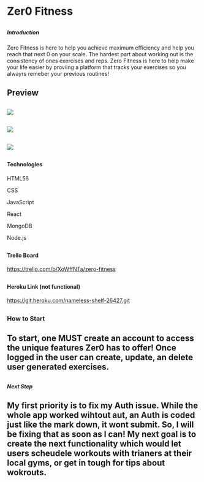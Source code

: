 ## <h1> Zer0 Fitness </h1>

## <h5> Introduction </h5>
Zero Fitness is here to help you achieve maximum efficiency and help you reach that next 0 on your scale. The hardest part about working out is the consistency of ones exercises and reps. Zero Fitness is here to help make your life easier by proviing a platform that tracks your exercises so you alwayrs remeber your previous routines! 


## <h2>Preview</h2>
## <img src="https://i.imgur.com/klUp7bv.png">
## <img src="https://i.imgur.com/GAbUwll.png">
## <img src="https://i.imgur.com/dmeUbi4.png">




## <h4> Technologies <h4>
HTML5ß

CSS

JavaScript

React

MongoDB

Node.js


## <h4> Trello Board </h4>
https://trello.com/b/XoWffNTa/zero-fitness

## <h4>Heroku Link (not functional)</h4>
https://git.heroku.com/nameless-shelf-26427.git

## <h3> How to Start </h3>
## <p>To start, one MUST create an account to access the unique features Zer0 has to offer! Once logged in the user can create, update, an delete user generated exercises.</p>

## <h5>Next Step</h5>
## <p>My first priority is to fix my Auth issue. While the whole app worked wihtout aut, an Auth is coded just like the mark down, it wont submit. So, I will be fixing that as soon as I can! My next goal is to create the next functionality which would let users scheudele workouts with trianers at their local gyms, or get in tough for tips about wokrouts.</p>
